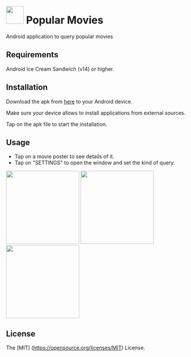 # <img src=http://i1041.photobucket.com/albums/b414/sosegon/ic_launcher_6.png width=48></img> Popular Movies

Android application to query popular movies

## Requirements

Android Ice Cream Sandwich (v14) or higher.

## Installation

Download the apk from [here](https://www.dropbox.com/s/4v9ec97rrvra99t/popular_movies.apk?dl=0) to your Android device.

Make sure your device allows to install applications from external sources.

Tap on the apk file to start the installation.

## Usage
- Tap on a movie poster to see details of it.
- Tap on "SETTINGS" to open the window and set the kind of query.

<img src=http://i1041.photobucket.com/albums/b414/sosegon/popular_movies.png width="200"></img>
<img src=http://i1041.photobucket.com/albums/b414/sosegon/popular_movies_details.jpg width="200"></img>
<img src=http://i1041.photobucket.com/albums/b414/sosegon/popular_movies_settings.png width="200"></img>

## License
The [MIT] (https://opensource.org/licenses/MIT) License.
